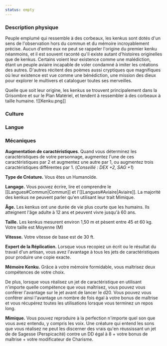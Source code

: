 ```yaml
---
status: empty
---
```

### Description physique

Peuple emplumé qui ressemble à des corbeaux, les kenkus sont dotés d'un sens de l'observation hors du commun et du mémoire incroyablement précise. Aucun d'entre eux ne peut se rappeler l'origine du premier kenku néanmoins, et il est souvent raconté qu'il existe autant d'histoires originelles que de kenkus. Certains voient leur existence comme une malédiction, étant un peuple aviaire incapable de voler condamné à imiter les créations des autres. D'autres récitent des poèmes aussi cryptiques que magnifiques où leur existence est vue comme une bénédiction, une mission des dieux pour explorer le multivers et cataloguer toutes ses merveilles.

Quelle que soit leur origine, les kenkus se trouvent principalement dans la Grisombre et sur le Plan Matériel, et tendent à ressembler à des corbeaux à taille humaine.
![[Kenku.png]]
### Culture

### Langue

### Mécaniques

**Augmentation de caractéristiques**. Quand vous déterminez les caractéristiques de votre personnage, augmentez l'une de ces caractéristiques par 2 et augmentez une autre par 1, ou augmentez trois caractéristiques différentes par 1. (*Conseillé : DEX +2, SAG +1*)

**Type de Créature.** Vous êtes un Humanoïde.

**Langage.** Vous pouvez écrire, lire et comprendre le [[Langues#Commun|Commun]] et l'[[Langues#Aviaire|Aviaire]]. La majorité des kenkus ne peuvent parler qu'en utilisant leur trait Mimique.

**Âge.** Les kenkus ont une durée de vie plus courte que les humains. Ils atteignent l'âge adulte à 12 ans et peuvent vivre jusqu'à 60 ans.

**Taille.** Les kenkus mesurent environ 1,50 m et pèsent entre 45 et 60 kg. Votre taille est Moyenne (M)

**Vitesse.** Votre vitesse de base est de 30 ft.

**Expert de la Réplication.** Lorsque vous recopiez un écrit ou le résultat du travail d'un artisan, vous avez l'avantage à tous les jets de caractéristiques pour produire une copie exacte.

**Mémoire Kenku.** Grâce à votre mémoire formidable, vous maîtrisez deux compétences de votre choix.

De plus, lorsque vous réalisez un jet de caractéristique en utilisant n'importe quelle compétence que vous maîtrisez, vous pouvez vous conférer l'avantage sur le jet avant de lancer le d20. Vous pouvez vous conférer ainsi l'avantage un nombre de fois égal à votre bonus de maîtrise et vous récupérez toutes les utilisations lorsque vous terminez un repos long.

**Mimique.** Vous pouvez reproduire à la perfection n'importe quel son que vous avez entendu, y compris les voix. Une créature qui entend les sons que vous réalisez ne peut les discerner des vrais qu'en réussissant un jet de de Sagesse (Perspicacité) contre un DD égal à 8 + votre bonus de maîtrise + votre modificateur de Charisme.
